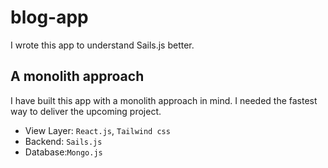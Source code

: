 # blog-app
I wrote this app to understand Sails.js better.

## A monolith approach

I have built this app with a monolith approach in mind. I needed the fastest way to deliver the upcoming project.

- View Layer: `React.js`, `Tailwind css`
- Backend: `Sails.js`
- Database:`Mongo.js`


